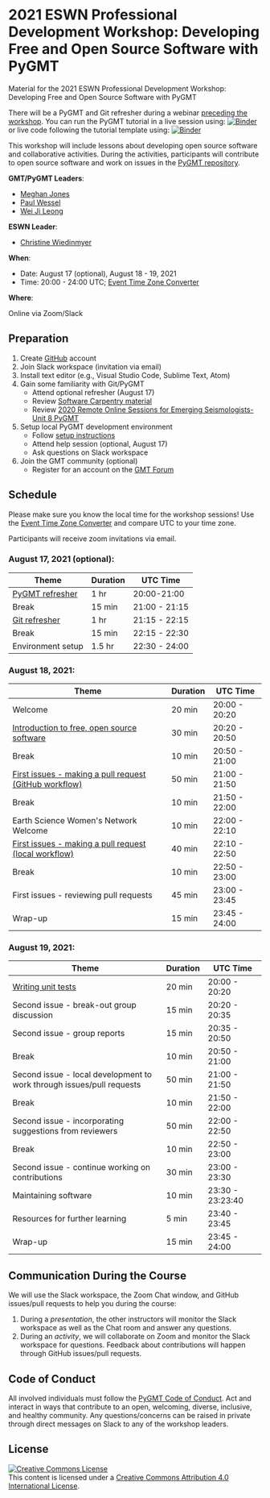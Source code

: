 # 2021 ESWN Professional Development Workshop: Developing Free and Open Source Software with PyGMT

Material for the 2021 ESWN Professional Development Workshop:
Developing Free and Open Source Software with PyGMT

There will be a PyGMT and Git refresher during a webinar
[preceding the workshop](#august-17-2021-optional). You can run the PyGMT
tutorial in a live session using: [![Binder](https://mybinder.org/badge_logo.svg)](https://mybinder.org/v2/gh/GenericMappingTools/2021-eswn-pygmt-workshop/HEAD?filepath=refresher%2Fpygmt_tutorial.ipynb) or live code following the tutorial template using: [![Binder](https://mybinder.org/badge_logo.svg)](https://mybinder.org/v2/gh/GenericMappingTools/2021-eswn-pygmt-workshop/HEAD?filepath=refresher%2Fpygmt_template.ipynb)

This workshop will include lessons about developing open source software and
collaborative activities. During the activities, participants will contribute
to open source software and work on issues in the
[PyGMT repository](https://github.com/GenericMappingTools/pygmt).

**GMT/PyGMT Leaders**:
- [Meghan Jones](https://github.com/meghanrjones)
- [Paul Wessel](https://github.com/PaulWessel)
- [Wei Ji Leong](https://github.com/weiji14)

**ESWN Leader**:
- [Christine Wiedinmyer](https://eswnonline.org/welcome/leadership/)

**When**:

- Date: August 17 (optional), August 18 - 19, 2021
- Time: 20:00 - 24:00 UTC; [Event Time Zone Converter](https://www.timeanddate.com/worldclock/fixedtime.html?msg=ESWN%2FPyGMT+Workshop&iso=20210818T20&p1=%3A&ah=4)

**Where**:

Online via Zoom/Slack

## Preparation

1. Create [GitHub](https://github.com/) account
2. Join Slack workspace (invitation via email)
3. Install text editor (e.g., Visual Studio Code, Sublime Text, Atom)
4. Gain some familiarity with Git/PyGMT
   - Attend optional refresher (August 17)
   - Review [Software Carpentry material](https://swcarpentry.github.io/git-novice/)
   - Review [2020 Remote Online Sessions for Emerging Seismologists- Unit 8 PyGMT](https://www.youtube.com/watch?v=SSIGJEe0BIk)
5. Setup local PyGMT development environment
   - Follow [setup instructions](/setup.md)
   - Attend help session (optional, August 17)
   - Ask questions on Slack workspace
6. Join the GMT community (optional)
   - Register for an account on the [GMT Forum](https://forum.generic-mapping-tools.org/)

## Schedule

Please make sure you know the local time for the workshop sessions! Use the
[Event Time Zone Converter](https://www.timeanddate.com/worldclock/fixedtime.html?msg=ESWN%2FPyGMT+Workshop&iso=20210818T20&p1=%3A&ah=4)
and compare UTC to your time zone.

Participants will receive zoom invitations via email.

### August 17, 2021 (optional):

| **Theme** | **Duration** | **UTC Time** |
|-----------|--------------|--------------|
| [PyGMT refresher](refresher/pygmt_tutorial.ipynb) | 1 hr | 20:00-21:00 |
| Break | 15 min | 21:00 - 21:15 |
| [Git refresher](refresher/git_tutorial.md) | 1 hr | 21:15 - 22:15 |
| Break | 15 min | 22:15 - 22:30 |
| Environment setup | 1.5 hr | 22:30 - 24:00 |


### August 18, 2021:

| **Theme** | **Duration** | **UTC Time** |
|-----------|--------------|--------------|
| Welcome | 20 min | 20:00 - 20:20 |
| [Introduction to free, open source software](introduction.md) | 30 min | 20:20 - 20:50 |
| Break | 10 min | 20:50 - 21:00 |
| [First issues - making a pull request (GitHub workflow)](activities/github-doc-workflow.md) | 50 min | 21:00 - 21:50 |
| Break | 10 min | 21:50 - 22:00 |
| Earth Science Women's Network Welcome | 10 min | 22:00 - 22:10 |
| [First issues - making a pull request (local workflow)](activities/local-workflow.md) | 40 min | 22:10 - 22:50 |
| Break | 10 min | 22:50 - 23:00 |
| First issues - reviewing pull requests | 45 min | 23:00 - 23:45 |
| Wrap-up | 15 min | 23:45 - 24:00 |

### August 19, 2021:

| **Theme** | **Duration** | **UTC Time** |
|-----------|--------------|--------------|
| [Writing unit tests](activities/writing-unit-tests.md) | 20 min | 20:00 - 20:20 |
| Second issue - break-out group discussion | 15 min | 20:20 - 20:35 |
| Second issue - group reports | 15 min | 20:35 - 20:50 |
| Break | 10 min | 20:50 - 21:00 |
| Second issue - local development to work through issues/pull requests | 50 min | 21:00 - 21:50 |
| Break | 10 min | 21:50 - 22:00 |
| Second issue - incorporating suggestions from reviewers | 50 min | 22:00 - 22:50 |
| Break | 10 min | 22:50 - 23:00 |
| Second issue - continue working on contributions | 30 min | 23:00 - 23:30 |
| Maintaining software | 10 min | 23:30 - 23:23:40 |
| Resources for further learning | 5 min | 23:40 - 23:45 |
| Wrap-up | 15 min | 23:45 - 24:00 |


## Communication During the Course

We will use the Slack workspace, the Zoom Chat window, and GitHub issues/pull
requests to help you during the course:

1. During a *presentation*, the other instructors will monitor the Slack
   workspace as well as the Chat room and answer any questions.
2. During an *activity*, we will collaborate on Zoom and monitor the Slack
   workspace for questions. Feedback about contributions will happen through
   GitHub issues/pull requests.

## Code of Conduct

All involved individuals must follow the
[PyGMT Code of Conduct](https://github.com/GenericMappingTools/pygmt/blob/main/CODE_OF_CONDUCT.md).
Act and interact in ways that contribute to an open, welcoming, diverse,
inclusive, and healthy community. Any questions/concerns can be raised
in private through direct messages on Slack to any of the workshop leaders.

## License

<a rel="license" href="http://creativecommons.org/licenses/by/4.0/"><img alt="Creative Commons License" style="border-width:0" src="https://i.creativecommons.org/l/by/4.0/88x31.png" /></a><br />This content is licensed under a
<a rel="license" href="http://creativecommons.org/licenses/by/4.0/">Creative Commons Attribution 4.0 International License</a>.
